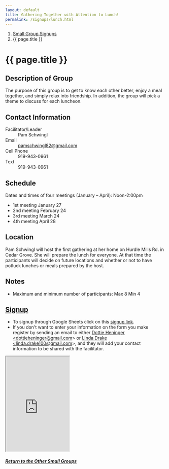 ```yaml
---
layout: default
title: Gathering Together with Attention to Lunch!
permalink: /signups/lunch.html
---
```

<nav aria-label="breadcrumb">
  <ol class="breadcrumb">
      <li class="breadcrumb-item"><a class="noIcon" href="{{ site.baseurl }}/small-groups.html">Small Group Signups</a></li>
      <li class="breadcrumb-item active" aria-current="page">{{ page.title }}</li>
  </ol>
</nav>

# {{ page.title }}

## Description of Group
The purpose of this group is to get to know each other better, enjoy a meal 
together, and simply relax into friendship. In addition, the group will pick a 
theme to discuss for each luncheon.  

## Contact Information
<dl> 
  <dt>Facilitator/Leader</dt>
  <dd>Pam Schwingl</dd>
  <dt>Email</dt>
  <dd><a href="mailto: pamschwingl82@gmail.com"> pamschwingl82@gmail.com</a></dd>
  <dt>Cell Phone</dt>
  <dd>919-943-0961</dd>
  <dt>Text</dt>
  <dd>919-943-0961</dd>
</dl>

## Schedule
Dates and times of four meetings (January – April): Noon-2:00pm

- 1st meeting January 27
- 2nd meeting February 24
- 3rd meeting March 24
- 4th meeting April 28

## Location
Pam Schwingl will host the first gathering at her home on Hurdle 
Mills Rd. in Cedar Grove. She will prepare the lunch for everyone. At that 
time the participants will decide on future locations and whether or not to 
have potluck lunches or meals prepared by the host.

## Notes
- Maximum and minimum number of participants:  Max 8  Min 4

## [Signup](https://docs.google.com/spreadsheets/d/1hXbgXWak8LwaBnJbjva8SlQVI0dE4hGebPDSbXA25so/edit?usp=sharing)
- To signup through Google Sheets click on this [signup link](https://docs.google.com/spreadsheets/d/1hXbgXWak8LwaBnJbjva8SlQVI0dE4hGebPDSbXA25so/edit?usp=sharing).
- If you don't want to enter your information on the form you make register by 
  sending an email to either <a href='mailto:dottieheninger@gmail.com'>Dottie Heninger &lt;dottieheninger@gmail.com&gt;</a> or 
  <a href='mailto:linda.drake100@gmail.com'>Linda Drake &lt;linda.drake100@gmail.com&gt;</a>, and they will add 
  your contact information to be shared with the facilitator.

<div class="text-center">
  <iframe src="https://docs.google.com/spreadsheets/d/e/2PACX-1vTdx7L9URGpeKeVKuTNGrCeDqEcZD7CKoKv3Whx_Z--FR2UwSocQ1KoTnFkWai4P1gzWXGGwyDOS0jP/pubhtml?gid=198606566&amp;single=true&amp;widget=true&amp;headers=false&amp;range=A2:B10"
  width="200px"
  height="300px">
</iframe>
</div>

<div class="text-center">
  <h5><a href="{{ site.baseurl }}/small-groups.html">Return to the Other Small Groups</a></h5>
</div>
